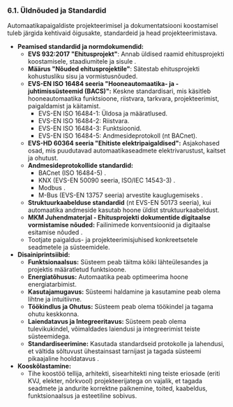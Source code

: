 ### 6.1. Üldnõuded ja Standardid

Automaatikapaigaldiste projekteerimisel ja dokumentatsiooni koostamisel tuleb järgida kehtivaid õigusakte, standardeid ja head projekteerimistava.

* **Peamised standardid ja normdokumendid:**
    * **EVS 932:2017 "Ehitusprojekt"**: Annab üldised raamid ehitusprojekti koostamisele, staadiumitele ja sisule .
    * **Määrus "Nõuded ehitusprojektile"**: Sätestab ehitusprojekti kohustusliku sisu ja vormistusnõuded.
    * **EVS-EN ISO 16484 seeria "Hooneautomaatika- ja -juhtimissüsteemid (BACS)":** Keskne standardisari, mis käsitleb hooneautomaatika funktsioone, riistvara, tarkvara, projekteerimist, paigaldamist ja käitamist.
        * EVS-EN ISO 16484-1: Üldosa ja määratlused.
        * EVS-EN ISO 16484-2: Riistvara.
        * EVS-EN ISO 16484-3: Funktsioonid.
        * EVS-EN ISO 16484-5: Andmesideprotokoll (nt BACnet).
    * **EVS-HD 60364 seeria "Ehitiste elektripaigaldised":** Asjakohased osad, mis puudutavad automaatikaseadmete elektrivarustust, kaitset ja ohutust.
    * **Andmesideprotokollide standardid:**
        * BACnet (ISO 16484-5) .
        * KNX (EVS-EN 50090 seeria, ISO/IEC 14543-3) .
        * Modbus .
        * M-Bus (EVS-EN 13757 seeria) arvestite kauglugemiseks .
    * **Struktuurkaabelduse standardid** (nt EVS-EN 50173 seeria), kui automaatika andmeside kasutab hoone üldist struktuurkaabeldust.
    * **MKM Juhendmaterjal - Ehitusprojekti dokumentide digitaalse vormistamise nõuded:** Failinimede konventsioonid ja digitaalse esitamise nõuded .
    * Tootjate paigaldus- ja projekteerimisjuhised konkreetsetele seadmetele ja süsteemidele.
* **Disainiprintsiibid:**
    * **Funktsionaalsus:** Süsteem peab täitma kõiki lähteülesandes ja projektis määratletud funktsioone.
    * **Energiatõhusus:** Automaatika peab optimeerima hoone energiatarbimist.
    * **Kasutajamugavus:** Süsteemi haldamine ja kasutamine peab olema lihtne ja intuitiivne.
    * **Töökindlus ja Ohutus:** Süsteem peab olema töökindel ja tagama ohutu keskkonna.
    * **Laiendatavus ja Integreeritavus:** Süsteem peab olema tulevikukindel, võimaldades laiendusi ja integreerimist teiste süsteemidega.
    * **Standardiseerimine:** Kasutada standardseid protokolle ja lahendusi, et vältida sõltuvust ühestainsast tarnijast ja tagada süsteemi pikaajaline hooldatavus .
* **Kooskõlastamine:**
    * Tihe koostöö tellija, arhitekti, sisearhitekti ning teiste eriosade (eriti KVJ, elekter, nõrkvool) projekteerijatega on vajalik, et tagada seadmete ja andurite korrektne paiknemine, toited, kaabeldus, funktsionaalsus ja esteetiline sobivus.